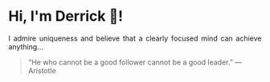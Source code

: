 # Hi, I'm Derrick 👋!
<p align="justify">I admire uniqueness and believe that a clearly focused mind can achieve anything...</p> 
<!-- #quote-start -->
<blockquote>&ldquo;He who cannot be a good follower cannot be a good leader.&rdquo; &mdash; <footer>Aristotle</footer></blockquote>
<!-- #quote-end -->
